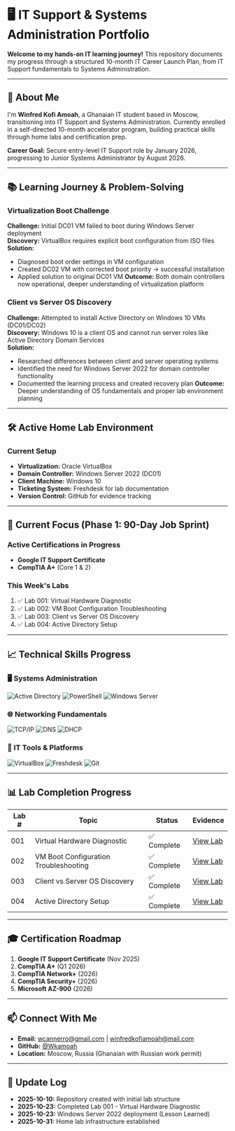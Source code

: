 # 🖥️ IT Support & Systems Administration Portfolio

**Welcome to my hands-on IT learning journey!** This repository documents my progress through a structured 10-month IT Career Launch Plan, from IT Support fundamentals to Systems Administration.

---

## 🚀 About Me

I'm **Winfred Kofi Amoah**, a Ghanaian IT student based in Moscow, transitioning into IT Support and Systems Administration. Currently enrolled in a self-directed 10-month accelerator program, building practical skills through home labs and certification prep.

**Career Goal:** Secure entry-level IT Support role by January 2026, progressing to Junior Systems Administrator by August 2026.

---

## 📚 Learning Journey & Problem-Solving

### Virtualization Boot Challenge
**Challenge:** Initial DC01 VM failed to boot during Windows Server deployment  
**Discovery:** VirtualBox requires explicit boot configuration from ISO files  
**Solution:** 
- Diagnosed boot order settings in VM configuration
- Created DC02 VM with corrected boot priority → successful installation
- Applied solution to original DC01 VM
**Outcome:** Both domain controllers now operational, deeper understanding of virtualization platform

### Client vs Server OS Discovery
**Challenge:** Attempted to install Active Directory on Windows 10 VMs (DC01/DC02)  
**Discovery:** Windows 10 is a client OS and cannot run server roles like Active Directory Domain Services  
**Solution:** 
- Researched differences between client and server operating systems
- Identified the need for Windows Server 2022 for domain controller functionality
- Documented the learning process and created recovery plan
**Outcome:** Deeper understanding of OS fundamentals and proper lab environment planning

---

## 🛠️ Active Home Lab Environment

### Current Setup
- **Virtualization:** Oracle VirtualBox
- **Domain Controller:** Windows Server 2022 (DC01)
- **Client Machine:** Windows 10
- **Ticketing System:** Freshdesk for lab documentation
- **Version Control:** GitHub for evidence tracking

---



## 🎯 Current Focus (Phase 1: 90-Day Job Sprint)

### Active Certifications in Progress
- **Google IT Support Certificate**
- **CompTIA A+** (Core 1 & 2)

### This Week's Labs
1. ✅ Lab 001: Virtual Hardware Diagnostic
2. ✅ Lab 002: VM Boot Configuration Troubleshooting
3. ✅ Lab 003: Client vs Server OS Discovery
4. ✅ Lab 004: Active Directory Setup

---

## 📈 Technical Skills Progress

### 🖥️ Systems Administration
![Active Directory](https://img.shields.io/badge/Active_Directory-Learning-yellow?style=flat)
![PowerShell](https://img.shields.io/badge/PowerShell-Learning-yellow?style=flat)
![Windows Server](https://img.shields.io/badge/Windows_Server-Intermediate-green?style=flat)

### 🌐 Networking Fundamentals
![TCP/IP](https://img.shields.io/badge/TCP/IP-Learning-yellow?style=flat)
![DNS](https://img.shields.io/badge/DNS-Learning-yellow?style=flat)
![DHCP](https://img.shields.io/badge/DHCP-Learning-yellow?style=flat)

### 🔧 IT Tools & Platforms
![VirtualBox](https://img.shields.io/badge/VirtualBox-Intermediate-green?style=flat)
![Freshdesk](https://img.shields.io/badge/Freshdesk-Intermediate-green?style=flat)
![Git](https://img.shields.io/badge/Git-Intermediate-green?style=flat)

---

## 📊 Lab Completion Progress

| Lab # | Topic | Status | Evidence |
|-------|-------|--------|----------|
| 001 | Virtual Hardware Diagnostic | ✅ Complete | [View Lab](https://github.com/Wkamoah/IT-Portfolio/blob/main/labs/pc-hardware%20diagnostics.md) |
| 002 | VM Boot Configuration Troubleshooting| ✅ Complete | [View Lab](https://github.com/Wkamoah/IT-Portfolio/blob/main/labs/vm-boot-configuration-troubleshooting.md) |
| 003 | Client vs Server OS Discovery | ✅ Complete |  [View Lab](https://github.com/Wkamoah/IT-Portfolio/blob/main/labs/client-vs-server-os-discovery.md) |
| 004 | Active Directory Setup | ✅ Complete | [View Lab](https://github.com/Wkamoah/IT-Portfolio/blob/main/labs/client-vs-server-os-discovery.md) | 

---

## 🎓 Certification Roadmap

1. **Google IT Support Certificate** (Nov 2025)
2. **CompTIA A+** (Q1 2026)
3. **CompTIA Network+** (2026)
4. **CompTIA Security+** (2026)
5. **Microsoft AZ-900** (2026)

---

## 📫 Connect With Me

- **Email:** wcannerro@gmail.com | winfredkofiamoah@mail.com
- **GitHub:** [@Wkamoah](https://github.com/Wkamoah)
- **Location:** Moscow, Russia (Ghanaian with Russian work permit)

---

## 🔄 Update Log

- **2025-10-10:** Repository created with initial lab structure
- **2025-10-23:** Completed Lab 001 - Virtual Hardware Diagnostic
- **2025-10-23:** Windows Server 2022 deployment (Lesson Learned)
- **2025-10-31:** Home lab infrastructure established



